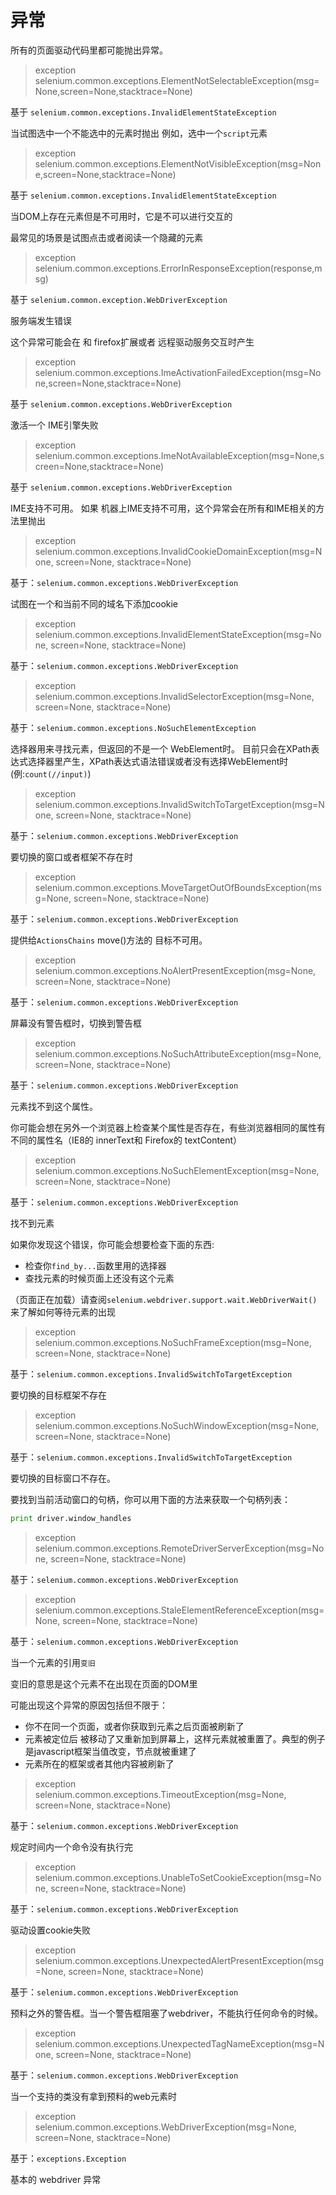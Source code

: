 
# 异常
所有的页面驱动代码里都可能抛出异常。

>exception selenium.common.exceptions.ElementNotSelectableException(msg=None,screen=None,stacktrace=None)

基于 `selenium.common.exceptions.InvalidElementStateException`

当试图选中一个不能选中的元素时抛出
例如，选中一个`script`元素

>exception selenium.common.exceptions.ElementNotVisibleException(msg=None,screen=None,stacktrace=None)

基于 `selenium.common.exceptions.InvalidElementStateException`

当DOM上存在元素但是不可用时，它是不可以进行交互的

最常见的场景是试图点击或者阅读一个隐藏的元素

> exception selenium.common.exceptions.ErrorInResponseException(response,msg)

基于 `selenium.common.exception.WebDriverException`

服务端发生错误

这个异常可能会在 和 firefox扩展或者 远程驱动服务交互时产生

>exception selenium.common.exceptions.ImeActivationFailedException(msg=None,screen=None,stacktrace=None)

基于 `selenium.common.exceptions.WebDriverException`

激活一个 IME引擎失败

>exception selenium.common.exceptions.ImeNotAvailableException(msg=None,screen=None,stacktrace=None)

基于 `selenium.common.exceptions.WebDriverException`

IME支持不可用。 如果 机器上IME支持不可用，这个异常会在所有和IME相关的方法里抛出

>exception selenium.common.exceptions.InvalidCookieDomainException(msg=None, screen=None, stacktrace=None)

基于：`selenium.common.exceptions.WebDriverException`

试图在一个和当前不同的域名下添加cookie


>exception selenium.common.exceptions.InvalidElementStateException(msg=None, screen=None, stacktrace=None)

基于：`selenium.common.exceptions.WebDriverException`


>exception selenium.common.exceptions.InvalidSelectorException(msg=None, screen=None, stacktrace=None)

基于：`selenium.common.exceptions.NoSuchElementException`

选择器用来寻找元素，但返回的不是一个 WebElement时。 目前只会在XPath表达式选择器里产生，XPath表达式语法错误或者没有选择WebElement时(例:`count(//input)`)


>exception selenium.common.exceptions.InvalidSwitchToTargetException(msg=None, screen=None, stacktrace=None)

基于：`selenium.common.exceptions.WebDriverException`

要切换的窗口或者框架不存在时


>exception selenium.common.exceptions.MoveTargetOutOfBoundsException(msg=None, screen=None, stacktrace=None)

基于：`selenium.common.exceptions.WebDriverException`

提供给`ActionsChains` move()方法的 目标不可用。


>exception selenium.common.exceptions.NoAlertPresentException(msg=None, screen=None, stacktrace=None)

基于：`selenium.common.exceptions.WebDriverException`

屏幕没有警告框时，切换到警告框


>exception selenium.common.exceptions.NoSuchAttributeException(msg=None, screen=None, stacktrace=None)

基于：`selenium.common.exceptions.WebDriverException`

元素找不到这个属性。

你可能会想在另外一个浏览器上检查某个属性是否存在，有些浏览器相同的属性有不同的属性名（IE8的 innerText和 Firefox的 textContent）


>exception selenium.common.exceptions.NoSuchElementException(msg=None, screen=None, stacktrace=None)

基于：`selenium.common.exceptions.WebDriverException`

找不到元素

如果你发现这个错误，你可能会想要检查下面的东西:
* 检查你`find_by...`函数里用的选择器
* 查找元素的时候页面上还没有这个元素

（页面正在加载）请查阅`selenium.webdriver.support.wait.WebDriverWait()`来了解如何等待元素的出现


>exception selenium.common.exceptions.NoSuchFrameException(msg=None, screen=None, stacktrace=None)

基于：`selenium.common.exceptions.InvalidSwitchToTargetException`

要切换的目标框架不存在


>exception selenium.common.exceptions.NoSuchWindowException(msg=None, screen=None, stacktrace=None)

基于：`selenium.common.exceptions.InvalidSwitchToTargetException`

要切换的目标窗口不存在。

要找到当前活动窗口的句柄，你可以用下面的方法来获取一个句柄列表：
```python
print driver.window_handles
```


>exception selenium.common.exceptions.RemoteDriverServerException(msg=None, screen=None, stacktrace=None)

基于：`selenium.common.exceptions.WebDriverException`


>exception selenium.common.exceptions.StaleElementReferenceException(msg=None, screen=None, stacktrace=None)

基于：`selenium.common.exceptions.WebDriverException`

当一个元素的引用`变旧`

变旧的意思是这个元素不在出现在页面的DOM里

可能出现这个异常的原因包括但不限于：
* 你不在同一个页面，或者你获取到元素之后页面被刷新了
* 元素被定位后 被移动了又重新加到屏幕上，这样元素就被重置了。典型的例子是javascript框架当值改变，节点就被重建了
* 元素所在的框架或者其他内容被刷新了


>exception selenium.common.exceptions.TimeoutException(msg=None, screen=None, stacktrace=None)

基于：`selenium.common.exceptions.WebDriverException`

规定时间内一个命令没有执行完


>exception selenium.common.exceptions.UnableToSetCookieException(msg=None, screen=None, stacktrace=None)

基于：`selenium.common.exceptions.WebDriverException`

驱动设置cookie失败


>exception selenium.common.exceptions.UnexpectedAlertPresentException(msg=None, screen=None, stacktrace=None)

基于：`selenium.common.exceptions.WebDriverException`

预料之外的警告框。当一个警告框阻塞了webdriver，不能执行任何命令的时候。


>exception selenium.common.exceptions.UnexpectedTagNameException(msg=None, screen=None, stacktrace=None)

基于：`selenium.common.exceptions.WebDriverException`

当一个支持的类没有拿到预料的web元素时


> exception selenium.common.exceptions.WebDriverException(msg=None, screen=None, stacktrace=None)

基于：`exceptions.Exception`

基本的 webdriver 异常
